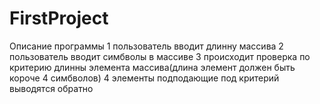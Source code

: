# FirstProject
Описание программы
1 пользователь вводит длинну массива
2 пользователь вводит симбволы в массиве
3 происходит проверка по критерию длинны элемента массива(длина элемент должен быть короче 4 симбволов)
4 элементы подподающие под критерий выводятся обратно
 
